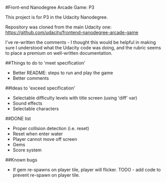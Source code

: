 #Front-end Nanodegree Arcade Game: P3

This project is for P3 in the Udacity Nanodegree. 

Repository was cloned from the main Udacity one: https://github.com/udacity/frontend-nanodegree-arcade-game

I've re-written the comments - I thought this would be helpful in making sure I understood what the Udacity code was doing, and the rubric seems to place a premium on well-written documentation. 

##Things to do to 'meet specification'

* Better README: steps to run and play the game
* Better comments

##Ideas to 'exceed specification'

* Selectable difficulty levels with title screen (using 'diff' var)
* Sound effects
* Selectable characters

##DONE list

* Proper collision detection (i.e. reset)
* Reset when enter water
* Player cannot move off screen
* Gems
* Score system

##Known bugs

* If gem re-spawns on player tile, player will flicker. TODO - add code to prevent re-spawn on player tile. 